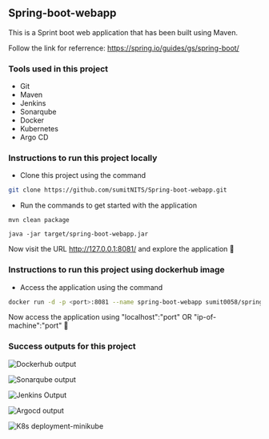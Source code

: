 ## Spring-boot-webapp

This is a Sprint boot web application that has been built using Maven.

Follow the link for referrence: https://spring.io/guides/gs/spring-boot/

### Tools used in this project

- Git
- Maven
- Jenkins
- Sonarqube
- Docker
- Kubernetes
- Argo CD

### Instructions to run this project locally

- Clone this project using the command
```bash
git clone https://github.com/sumitNITS/Spring-boot-webapp.git
```
- Run the commands to get started with the application
```
mvn clean package
```
```
java -jar target/spring-boot-webapp.jar
```

Now visit the URL http://127.0.0.1:8081/ and explore the application 🚀

### Instructions to run this project using dockerhub image

- Access the application using the command 
```bash
docker run -d -p <port>:8081 --name spring-boot-webapp sumit0058/springbootwebapp
```

Now access the application using "localhost":"port" OR "ip-of-machine":"port" 🚀

### Success outputs for this project

![Dockerhub output](https://github.com/sumitNITS/Spring-boot-webapp/assets/37767537/c55cb9a9-59cb-47ff-b9a4-4bb815e750e3)

![Sonarqube output](https://github.com/sumitNITS/Spring-boot-webapp/assets/37767537/39b59200-252d-4323-8cac-604428fbe2e0)

![Jenkins Output](https://github.com/sumitNITS/Spring-boot-webapp/assets/37767537/0801e3b4-48c2-4c81-9683-17d96108a174)

![Argocd output](https://github.com/sumitNITS/Spring-boot-webapp/assets/37767537/6cc81a1e-3e19-425f-85a2-01d5f0a881df)

![K8s deployment-minikube](https://github.com/sumitNITS/Spring-boot-webapp/assets/37767537/a0af6e54-f3e7-42b8-b836-b7a4af3ae0d8)
